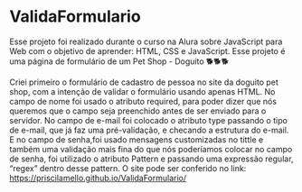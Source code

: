 # ValidaFormulario 
Esse projeto foi realizado durante o curso na Alura sobre JavaScript para Web com o objetivo de aprender: HTML, CSS e JavaScript.
Esse projeto é uma página de formulário de um Pet Shop - Doguito
🐕🐕🐕

Criei primeiro o formulário de cadastro de pessoa no site da doguito pet shop, com a intenção de validar o formulário usando apenas HTML. 
No campo de nome foi usado o atributo required, para poder dizer que nós queremos que o campo seja preenchido antes de ser enviado para o servidor.
No campo de e-mail foi colocado o atributo type passando o tipo de e-mail, que já faz uma pré-validação, e checando a estrutura do e-mail.
E no campo de senha,foi usado mensagens customizadas no tittle e também uma validação mais fina do que nós poderíamos colocar no campo de senha, foi utilizado o
atributo Pattern e passando uma expressão regular, “regex” dentro desse pattern.
O site pode ser conferido no link: https://priscilamello.github.io/ValidaFormulario/
